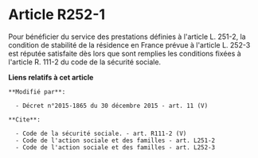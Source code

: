 # Article R252-1

Pour bénéficier du service des prestations définies à l'article L. 251-2, la condition de stabilité de la résidence en France
prévue à l'article L. 252-3 est réputée satisfaite dès lors que sont remplies les conditions fixées à l'article R. 111-2 du
code de la sécurité sociale.

**Liens relatifs à cet article**

	**Modifié par**:

	  - Décret n°2015-1865 du 30 décembre 2015 - art. 11 (V)

	**Cite**:

	  - Code de la sécurité sociale. - art. R111-2 (V)
	  - Code de l'action sociale et des familles - art. L251-2
	  - Code de l'action sociale et des familles - art. L252-3
